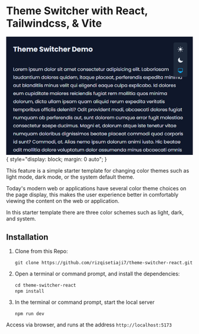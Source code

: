 # Theme Switcher with React, Tailwindcss, & Vite

![The preview!](./src/assets/preview.png){ style="display: block; margin: 0 auto"; }

This feature is a simple starter template for changing color themes such as light mode, dark mode, or the system default theme.

Today's modern web or applications have several color theme choices on the page display, this makes the user experience better in comfortably viewing the content on the web or application.

In this starter template there are three color schemes such as light, dark, and system.

## Installation

1. Clone from this Repo:
   ```
   git clone https://github.com/rizqisetiaji7/theme-switcher-react.git
   ```
2. Open a terminal or command prompt, and install the dependencies:
   ```
   cd theme-switcher-react
   npm install
   ```
3. In the terminal or command prompt, start the local server
   ```
   npm run dev
   ```

Access via browser, and runs at the address `http://localhost:5173`